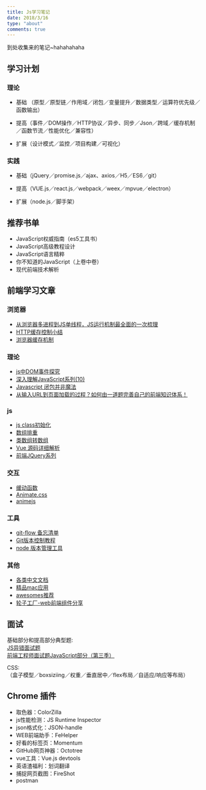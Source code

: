 ```yaml
---
title: Js学习笔记
date: 2018/3/16
type: "about"
comments: true
---
```

<div class="note default"><p>到处收集来的笔记~hahahahaha</p></div>

## 学习计划
### 理论
- 基础 （原型／原型链／作用域／闭包／变量提升／数据类型／运算符优先级／函数输出）

- 提高（事件／DOM操作／HTTP协议／异步、同步／Json／跨域／缓存机制／函数节流／性能优化／兼容性）

- 扩展（设计模式／监控／项目构建／可视化）

### 实践
- 基础（jQuery／promise.js／ajax、axios／H5／ES6／git）

- 提高（VUE.js／react.js／webpack／weex／mpvue／electron）

- 扩展（node.js／脚手架）

## 推荐书单
- JavaScript权威指南（es5工具书）
- JavaScript高级教程设计
- JavaScript语言精粹
- 你不知道的JavaScript（上卷中卷）
- 现代前端技术解析


## 前端学习文章
### 浏览器
- [从浏览器多进程到JS单线程，JS运行机制最全面的一次梳理](https://segmentfault.com/a/1190000012925872)
- [HTTP缓存控制小结](http://imweb.io/topic/5795dcb6fb312541492eda8c)
- [浏览器缓存机制](https://www.cnblogs.com/skynet/archive/2012/11/28/2792503.html)

### 理论
- [js中DOM事件探究](https://segmentfault.com/a/1190000008942717?share_user=1030000009777101?utm_source=Wechat&utm_medium=shareLink&utm_campaign=socialShare)
- [深入理解JavaScript系列(10)](http://www.cnblogs.com/TomXu/archive/2012/01/12/2308594.html)
- [Javascript 闭包并非魔法](https://juejin.im/post/5abb5b5d5188255c2721fc02)
- [从输入URL到页面加载的过程？如何由一道题完善自己的前端知识体系！](https://zhuanlan.zhihu.com/p/34453198?group_id=957277540147056640)


### js
- [js class初始化](https://github.com/firejune/class)
- [数组排重](https://github.com/esetnik/node-unique )
- [类数组转数组 ](https://github.com/jfhbrook/node-flatten )
- [Vue 源码详细解析](https://github.com/Ma63d/vue-analysis)
- [前端JQuery系列](https://github.com/JsAaron/jQuery)

### 交互
- [缓动函数](http://easings.net/zh-cn)
- [Animate.css](https://daneden.github.io/animate.css/)
- [animejs](http://animejs.com/)

### 工具
- [git-flow 备忘清单](https://danielkummer.github.io/git-flow-cheatsheet/index.zh_CN.html)
- [Git版本控制教程](https://www.git-tower.com/learn/git/ebook/cn/command-line/basics/working-on-your-project#start)
- [node 版本管理工具](https://www.npmjs.com/package/n)


### 其他
- [各类中文文档](https://docschina.org/)
- [精品mac应用](http://xclient.info/?t=32d61a0bac4308d1fe34cf2c3f3aeb5bf8f232f9)
- [awesomes推荐](https://www.awesomes.cn/)
- [轮子工厂-web前端组件分享](http://www.wheelsfactory.cn/#/)

## 面试
基础部分和提高部分典型题:  
[JS异错面试题](http://www.cnblogs.com/widget90/p/5751938.html)  
[前端工程师面试题JavaScript部分（第三季）](http://www.cnblogs.com/wgdong/p/5288598.html)


CSS:  
（盒子模型／boxsiziing／权重／垂直居中／flex布局／自适应/响应等布局）



## Chrome 插件
- 取色器：ColorZilla 
- js性能检测：JS Runtime Inspector
- json格式化：JSON-handle
- WEB前端助手：FeHelper
- 好看的标签页：Momentum
- GitHub网页神器：Octotree
- vue工具：Vue.js devtools
- 英语渣福利：划词翻译
- 捕捉网页截图：FireShot
- postman




